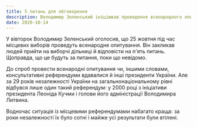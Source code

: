 ```yaml
---
title: 5 питань для обговорення
description: Володимир Зеленський ініціював проведення всенародного опитування
date: 2020-10-14
---
```


У вівторок Володимир Зеленський оголосив, що 25 жовтня під час місцевих виборів проведуть всенародне опитування. Він закликав людей прийти на виборчі дільниці й відповісти на п'ять питань. Щоправда, що це будуть за питання, поки що невідомо.

До спроб провести всенародні опитування чи, іншими словами, консультативні референдуми вдавалися й інші президенти України. Але за 29 років незалежності України на загальнонаціональному рівні відбувся лише один такий референдум: у 2000 році з ініціативи президента Леоніда Кучми і голови його адміністрації Володимира Литвина.

Водночас ситуація із місцевими референдумами набагато краща: за роки незалежності їх було сотні і майже усі результати були втілені.

